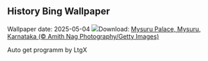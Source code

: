 ## History Bing Wallpaper
Wallpaper date: 2025-05-04
![](https://www.bing.com/th?id=OHR.MysorePalace_EN-IN3228585823_UHD.jpg&w=1000)Download: [Mysuru Palace, Mysuru, Karnataka (© Amith Nag Photography/Getty Images)](https://www.bing.com/th?id=OHR.MysorePalace_EN-IN3228585823_UHD.jpg)

Auto get programm by LtgX
